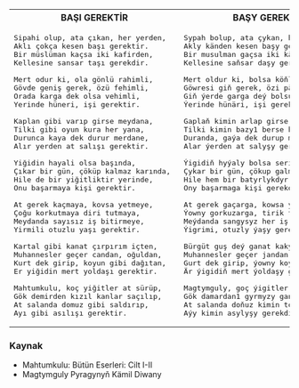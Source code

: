 <table>
<tr>
<th> BAŞI GEREKTİR </th>
<th> BAŞY GEREKDİR </th>
</tr>
<tr>
<td>

<pre>
Sipahi olup, ata çıkan, her yerden, 
Aklı çokça kesen başı gerektir. 
Bir müslüman kaçsa iki kafirden, 
Kellesine sansar taşı gerekdir. 

Mert odur ki, ola gönlü rahimli, 
Gövde geniş gerek, özü fehimli, 
Orada karga dek olsa vehimli, 
Yerinde hüneri, işi gerektir. 

Kaplan gibi varıp girse meydana, 
Tilki gibi oyun kura her yana, 
Durunca kaya dek durur merdane, 
Alır yerden at salışı gerektir. 

Yiğidin hayali olsa başında, 
Çıkar bir gün, çöküp kalmaz karında, 
Hile de bir yiğitliktir yerinde, 
Onu başarmaya kişi gerektir. 

At gerek kaçmaya, kovsa yetmeye, 
Çoğu korkutmaya diri tutmaya, 
Meydanda sayısız iş bitirmeye, 
Yirmili otuzlu yaşı gerektir. 

Kartal gibi kanat çırpırım içten, 
Muhannesler geçer candan, oğuldan, 
Kurt dek girip, koyun gibi dağıtan, 
Er yiğidin mert yoldaşı gerektir. 

Mahtumkulu, koç yiğitler at sürüp, 
Gök demirden kızıl kanlar saçılıp, 
At salanda domuz gibi saldırıp, 
Ayı gibi asılışı gerektir. 
</pre>

</td>
<td>

<pre>
Sypah bolup, ata çykan, her ýerden,
Akly känden kesen başy gerekdir.
Bir musulman gaçsa iki käpirden,
Kellesine saňsar daşy gerekdir.
  
Mert oldur ki, bolsa köňli rehimli,
Göwresi giň gerek, özi pähimli,
Giň ýerde garga deý bolsun wehimli,
Ýerinde hünäri, işi gerekdir.
  
Gaplaň kimin arlap girse meýdana,
Tilki kimin bazy1 berse her ýana,
Duranda, gaýa dek durup merdana,
Alar ýerden at salyşy gerekdir.
  
Ýigidiň hyýaly bolsa serinde,
Çykar bir gün, çökup galmaz garynda,
Hile hem bir batyrlykdyr ýerinde,
Ony başarmaga kişi gerekdir.

At gerek gaçarga, kowsa ýeterge,
Ýowny gorkuzarga, tirik tutarga,
Meýdanda sangysyz her iş bitirge,
Ýigrimi, otuzly ýaşy gerekdir.
  
Bürgüt guş deý ganat kakyp dügülden,
Muhannesler geçer jandan, oguldan,
Gurt dek girip, ýowny koý dek dagyldan,
Är ýigidiň mert ýoldaşy gerekdir.
  
Magtymguly, goç ýigitler çapylyp,
Gök damardan1 gyrmyzy ganlar sepilip,
At salanda doňuz kimin topulyp,
Aýy kimin asylyşy gerekdir.
</pre>

</td>
</tr>
</table>

### Kaynak
- Mahtumkulu: Bütün Eserleri: Cilt I-II
- Magtymguly Pyragynyň Kämil Diwany
